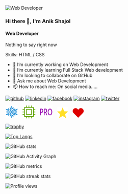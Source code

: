 ![Web Developer](https://scontent.fdac5-2.fna.fbcdn.net/v/t39.30808-6/p180x540/268294000_4661489250585095_1927774151679378323_n.jpg?_nc_cat=103&ccb=1-5&_nc_sid=730e14&_nc_eui2=AeGUj8CkWtEh2cmYX7abXybg-_IgwILK5v_78iDAgsrm_wAt-0Q1wOXzUke08KWPVXVoY0VKi-Ak-Tmqnd9NmTFD&_nc_ohc=tGvlhGQirmMAX8Q82kH&tn=2oxP8uaZ4Ia3yeBW&_nc_ht=scontent.fdac5-2.fna&oh=00_AT9Ak5XLpY5xq6MPNYVc_XWlWM__f5sDE-NCsdmPuApwWA&oe=61C48538)

### Hi there 👋, I'm Anik Shajol
#### Web Developer

Nothing to say right now

Skills: HTML / CSS

- 🔭 I’m currently working on Web Development 
- 🌱 I’m currently learning Full Stack Web development 
- 👯 I’m looking to collaborate on GitHub 
- 💬 Ask me about Web Development 
- 📫 How to reach me: On social media..... 


[<img src='https://cdn.jsdelivr.net/npm/simple-icons@3.0.1/icons/github.svg' alt='github' height='40'>](https://github.com/anik-shajol)  [<img src='https://cdn.jsdelivr.net/npm/simple-icons@3.0.1/icons/linkedin.svg' alt='linkedin' height='40'>](https://www.linkedin.com/in/anik-shajol)  [<img src='https://cdn.jsdelivr.net/npm/simple-icons@3.0.1/icons/facebook.svg' alt='facebook' height='40'>](https://www.facebook.com/anikshajol)  [<img src='https://cdn.jsdelivr.net/npm/simple-icons@3.0.1/icons/instagram.svg' alt='instagram' height='40'>](https://www.instagram.com/anikshajol/)  [<img src='https://cdn.jsdelivr.net/npm/simple-icons@3.0.1/icons/twitter.svg' alt='twitter' height='40'>](https://twitter.com/anikshajol)  

<a href='https://archiveprogram.github.com/'><img src='https://raw.githubusercontent.com/acervenky/animated-github-badges/master/assets/acbadge.gif' width='40' height='40'></a> <a href='https://docs.github.com/en/developers'><img src='https://raw.githubusercontent.com/acervenky/animated-github-badges/master/assets/devbadge.gif' width='40' height='40'></a> <a href='https://github.com/pricing'><img src='https://raw.githubusercontent.com/acervenky/animated-github-badges/master/assets/pro.gif' width='40' height='40'></a> <a href='https://stars.github.com/'><img src='https://raw.githubusercontent.com/acervenky/animated-github-badges/master/assets/starbadge.gif' width='35' height='35'></a> <a href='https://docs.github.com/en/github/supporting-the-open-source-community-with-github-sponsors'><img src='https://raw.githubusercontent.com/acervenky/animated-github-badges/master/assets/sponsorbadge.gif' width='35' height='35'></a> 

[![trophy](https://github-profile-trophy.vercel.app/?username=anik-shajol)](https://github.com/ryo-ma/github-profile-trophy)

[![Top Langs](https://github-readme-stats.vercel.app/api/top-langs/?username=anik-shajol)](https://github.com/anuraghazra/github-readme-stats)

![GitHub stats](https://github-readme-stats.vercel.app/api?username=anik-shajol&show_icons=true&count_private=true)  

![GitHub Activity Graph](https://activity-graph.herokuapp.com/graph?username=anik-shajol)  

![GitHub metrics](https://metrics.lecoq.io/anik-shajol)  

![GitHub streak stats](https://github-readme-streak-stats.herokuapp.com/?user=anik-shajol)  

![Profile views](https://gpvc.arturio.dev/anik-shajol)  

